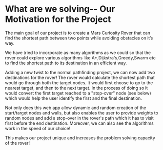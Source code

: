 # What are we solving-- Our Motivation for the Project

The main goal of our project is to create a Mars Curiosity Rover that can find the shortest path between two points while avoiding obstacles on it’s way.

We have tried to incorporate as many algorithms as we could so that the rover could explore various algorithms like A*,Dijkstra's,Greedy,Swarm etc to find the shortest path to its destination in an efficient way.

Adding a new twist to the normal pathfinding project, we can now add two destinations for the rover! The rover would calculate the shortest path that would go through both the target nodes. It would first choose to go to the nearest target, and then to the next target. In the process of doing so it would convert the first target reached to a "stop-over" node (see below) which would help the user identify the first and the final destination.

Not only does this web app allow dynamic and random creation of the start/target nodes and walls, but also enables the user to provide weights to random nodes 
and add a stop-over in the rover's path which it has to visit first before the end destination. Moreover, we can also see the algorithms work in the speed of our choice!

This makes our project unique and increases the problem solving capacity of the rover!
